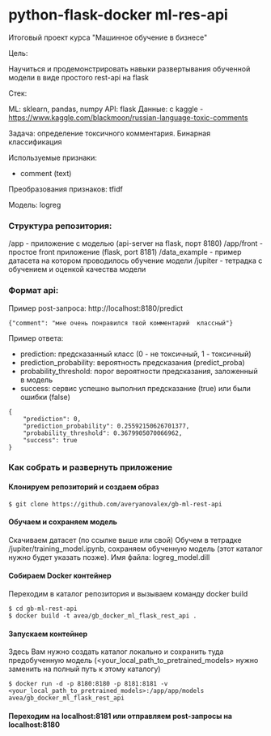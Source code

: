 # python-flask-docker ml-res-api
Итоговый проект курса "Машинное обучение в бизнесе"

Цель:

Научиться и продемонстрировать навыки развертывания обученной модели в виде простого rest-api на flask

Стек:

ML: sklearn, pandas, numpy
API: flask
Данные: с kaggle - https://www.kaggle.com/blackmoon/russian-language-toxic-comments

Задача: определение токсичного комментария. Бинарная классификация

Используемые признаки:
- comment (text)

Преобразования признаков: tfidf

Модель: logreg

### Структура репозитория:
/app - приложение с моделью (api-server на flask, порт 8180)
/app/front - простое front приложение (flask, port 8181)
/data_example - пример датасета на котором проводилось обучение модели
/jupiter - тетрадка с обучением и оценкой качества модели

### Формат api:
Пример post-запроса: http://localhost:8180/predict
```
{"comment": "мне очень понравился твой комментарий  классный"}
```
Пример ответа:
 - prediction: предсказанный класс (0 - не токсичный, 1 - токсичный)
 - prediction_probability: вероятность предсказания (predict_proba)
 - probability_threshold: порог вероятности предсказания, заложенный в модель
 - success: сервис успешно выполнил предсказание (true) или были ошибки (false)
```
{
    "prediction": 0,	
    "prediction_probability": 0.25592150626701377,
    "probability_threshold": 0.3679905070066962,
    "success": true
}
```


### Как собрать и развернуть приложение

#### Клонируем репозиторий и создаем образ
```
$ git clone https://github.com/averyanovalex/gb-ml-rest-api
```
#### Обучаем и сохраняем модель
Скачиваем датасет (по ссылке выше или свой)
Обучем в тетрадке /jupiter/training_model.ipynb, сохраняем обученную модель (этот каталог нужно будет указать позже).
Имя файла: logreg_model.dill

#### Собираем Docker контейнер
Переходим в каталог репозитория и вызываем команду docker build
```
$ cd gb-ml-rest-api
$ docker build -t avea/gb_docker_ml_flask_rest_api .
```

#### Запускаем контейнер

Здесь Вам нужно создать каталог локально и сохранить туда предобученную модель (<your_local_path_to_pretrained_models> нужно заменить на полный путь к этому каталогу)
```
$ docker run -d -p 8180:8180 -p 8181:8181 -v <your_local_path_to_pretrained_models>:/app/app/models avea/gb_docker_ml_flask_rest_api
```

#### Переходим на localhost:8181 или отправляем post-запросы на localhost:8180
